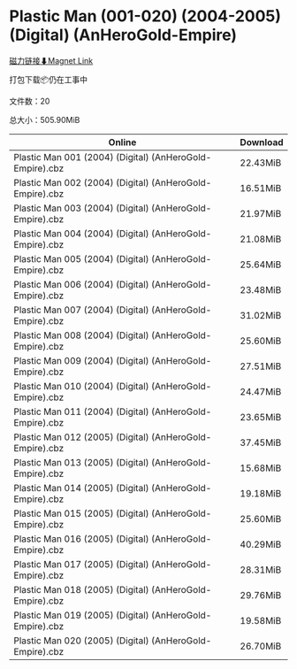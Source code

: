 # Plastic Man (001-020) (2004-2005) (Digital) (AnHeroGold-Empire)

[磁力链接⬇Magnet Link](magnet:?xt=urn:btih:a46a4528ba3f0209ba1abee3a541ce8ad6c054aa&dn=Plastic%20Man%20%28001-020%29%20%282004-2005%29%20%28Digital%29%20%28AnHeroGold-Empire%29)

打包下载📦仍在工事中

文件数：20

总大小：505.90MiB

Online | Download
--- | ---
Plastic Man 001 (2004) (Digital) (AnHeroGold-Empire).cbz | 22.43MiB
Plastic Man 002 (2004) (Digital) (AnHeroGold-Empire).cbz | 16.51MiB
Plastic Man 003 (2004) (Digital) (AnHeroGold-Empire).cbz | 21.97MiB
Plastic Man 004 (2004) (Digital) (AnHeroGold-Empire).cbz | 21.08MiB
Plastic Man 005 (2004) (Digital) (AnHeroGold-Empire).cbz | 25.64MiB
Plastic Man 006 (2004) (Digital) (AnHeroGold-Empire).cbz | 23.48MiB
Plastic Man 007 (2004) (Digital) (AnHeroGold-Empire).cbz | 31.02MiB
Plastic Man 008 (2004) (Digital) (AnHeroGold-Empire).cbz | 25.60MiB
Plastic Man 009 (2004) (Digital) (AnHeroGold-Empire).cbz | 27.51MiB
Plastic Man 010 (2004) (Digital) (AnHeroGold-Empire).cbz | 24.47MiB
Plastic Man 011 (2004) (Digital) (AnHeroGold-Empire).cbz | 23.65MiB
Plastic Man 012 (2005) (Digital) (AnHeroGold-Empire).cbz | 37.45MiB
Plastic Man 013 (2005) (Digital) (AnHeroGold-Empire).cbz | 15.68MiB
Plastic Man 014 (2005) (Digital) (AnHeroGold-Empire).cbz | 19.18MiB
Plastic Man 015 (2005) (Digital) (AnHeroGold-Empire).cbz | 25.60MiB
Plastic Man 016 (2005) (Digital) (AnHeroGold-Empire).cbz | 40.29MiB
Plastic Man 017 (2005) (Digital) (AnHeroGold-Empire).cbz | 28.31MiB
Plastic Man 018 (2005) (Digital) (AnHeroGold-Empire).cbz | 29.76MiB
Plastic Man 019 (2005) (Digital) (AnHeroGold-Empire).cbz | 19.58MiB
Plastic Man 020 (2005) (Digital) (AnHeroGold-Empire).cbz | 26.70MiB